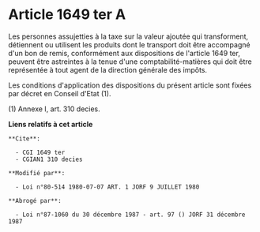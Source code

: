 # Article 1649 ter A

Les personnes assujetties à la taxe sur la valeur ajoutée qui transforment, détiennent ou utilisent les produits dont le
transport doit être accompagné d'un bon de remis, conformément aux dispositions de l'article 1649 ter, peuvent être
astreintes à la tenue d'une comptabilité-matières qui doit être représentée à tout agent de la direction générale des impôts.

Les conditions d'application des dispositions du présent article sont fixées par décret en Conseil d'Etat (1).

(1) Annexe I, art. 310 decies.

**Liens relatifs à cet article**

	**Cite**:

	  - CGI 1649 ter
	  - CGIAN1 310 decies

	**Modifié par**:

	  - Loi n°80-514 1980-07-07 ART. 1 JORF 9 JUILLET 1980

	**Abrogé par**:

	  - Loi n°87-1060 du 30 décembre 1987 - art. 97 () JORF 31 décembre 1987
